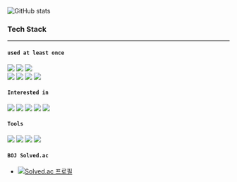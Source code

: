  
![GitHub stats](https://github-readme-stats.vercel.app/api?username=Junobee25&show_icons=true&theme=apprentice )

<h3><strong>Tech Stack</strong></h3>
 
____


#### `used at least once`

<div>
<img src="https://img.shields.io/badge/Java-3766AB?style=flat-square&logo=Java&logoColor=white"/>
<img src="https://img.shields.io/badge/python-3776AB?style=flat-square&logo=python&logoColor=white"/>
<img src="https://img.shields.io/badge/Docker-2496ED?style=flat-square&logo=Docker&logoColor=white"/>
</div>

<div>
 <img src="https://img.shields.io/badge/MySQL-4479A1?style=flat-square&logo=MySQL&logoColor=white"/></a>
<img src="https://img.shields.io/badge/Jupyter-F37626?style=flat-square&logo=Jupyter&logoColor=white"/>
<img src="https://img.shields.io/badge/django-092E20?style=flat-square&logo=django&logoColor=white"/>
<img src="https://img.shields.io/badge/SpringBoot-6DB33F?style=flat-square&logo=Spring&logoColor=white"/>

</div>

#### `Interested in`

<div>
<img src="https://img.shields.io/badge/Java-3766AB?style=flat-square&logo=Java&logoColor=white"/>
 <img src="https://img.shields.io/badge/MySQL-4479A1?style=flat-square&logo=MySQL&logoColor=white"/></a>
<img src="https://img.shields.io/badge/SpringBoot-6DB33F?style=flat-square&logo=Spring&logoColor=white"/>
<img src="https://img.shields.io/badge/Docker-2496ED?style=flat-square&logo=Docker&logoColor=white"/>
<img src="https://img.shields.io/badge/python-3776AB?style=flat-square&logo=python&logoColor=white"/>
</div>

#### `Tools`
<div>
<img src="https://img.shields.io/badge/Github-181717?style=flat-square&logo=Github&logoColor=white"/>
<img src="https://img.shields.io/badge/Git-F05032?style=flat-square&logo=Git&logoColor=white"/>
<img src="https://img.shields.io/badge/Visual Studio Code-007ACC?style=flat-square&logo=Visual Studio Code&logoColor=white"/>
<img src="https://img.shields.io/badge/IntelliJ IDEA-000000?style=flat-square&logo=IntelliJ%20IDEA&logoColor=white">
</div>

#### `BOJ Solved.ac` 
- [![Solved.ac 프로필](http://mazassumnida.wtf/api/mini/generate_badge?boj=wnsdhqo)](https://solved.ac/wnsdhqo)
